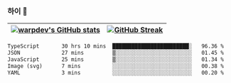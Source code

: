 
### 하이 👋
[![warpdev's GitHub stats](https://github-readme-stats.vercel.app/api?username=warpdev&show_icons=true&theme=vue-dark)](#) |[![GitHub Streak](https://github-readme-streak-stats.herokuapp.com/?user=warpdev&theme=dark)](#)
--- | --- |
<!--START_SECTION:waka-->

```txt
TypeScript       30 hrs 10 mins  ████████████████████████░   96.36 %
JSON             27 mins         ▒░░░░░░░░░░░░░░░░░░░░░░░░   01.45 %
JavaScript       25 mins         ▒░░░░░░░░░░░░░░░░░░░░░░░░   01.34 %
Image (svg)      7 mins          ░░░░░░░░░░░░░░░░░░░░░░░░░   00.38 %
YAML             3 mins          ░░░░░░░░░░░░░░░░░░░░░░░░░   00.20 %
```

<!--END_SECTION:waka-->

<!--
**warpdev/warpdev** is a ✨ _special_ ✨ repository because its `README.md` (this file) appears on your GitHub profile.

Here are some ideas to get you started:

- 🔭 I’m currently working on ...
- 🌱 I’m currently learning ...
- 👯 I’m looking to collaborate on ...
- 🤔 I’m looking for help with ...
- 💬 Ask me about ...
- 📫 How to reach me: ...
- 😄 Pronouns: ...
- ⚡ Fun fact: ...
-->
